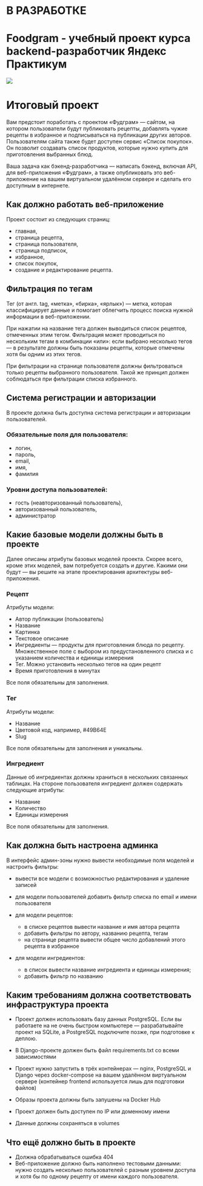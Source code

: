 # В РАЗРАБОТКЕ
# Foodgram - учебный проект курса backend-разработчик Яндекс Практикум
![](https://github.com/alezyu/kittygram_final/actions/workflows/main.yml/badge.svg?event=push)

# Итоговый проект

Вам предстоит поработать с проектом «Фудграм» — сайтом, на котором пользователи будут публиковать рецепты, добавлять чужие рецепты в избранное и подписываться на публикации других авторов. Пользователям сайта также будет доступен сервис «Список покупок». Он позволит создавать список продуктов, которые нужно купить для приготовления выбранных блюд.

Ваша задача как бэкенд-разработчика — написать бэкенд, включая API, для веб-приложения «Фудграм», а также опубликовать это веб-приложение на вашем виртуальном удалённом сервере и сделать его доступным в интернете.

## Как должно работать веб-приложение
Проект состоит из следующих страниц: 

- главная,
- страница рецепта,
- страница пользователя,
- страница подписок,
- избранное,
- список покупок,
- создание и редактирование рецепта.

## Фильтрация по тегам
Тег (от англ. tag, «метка», «бирка», «ярлык») — метка, которая классифицирует данные и помогает облегчить процесс поиска нужной информации в веб-приложении.

При нажатии на название тега должен выводиться список рецептов, отмеченных этим тегом. Фильтрация может проводиться по нескольким тегам в комбинации «или»: если выбрано несколько тегов — в результате должны быть показаны рецепты, которые отмечены хотя бы одним из этих тегов. 

При фильтрации на странице пользователя должны фильтроваться только рецепты выбранного пользователя. Такой же принцип должен соблюдаться при фильтрации списка избранного.

## Система регистрации и авторизации

В проекте должна быть доступна система регистрации и авторизации пользователей. 

### Обязательные поля для пользователя:

- логин,
- пароль,
- email,
- имя,
- фамилия

### Уровни доступа пользователей:

- гость (неавторизованный пользователь),
- авторизованный пользователь,
- администратор

## Какие базовые модели должны быть в проекте
Далее описаны атрибуты базовых моделей проекта. Скорее всего, кроме этих моделей, вам потребуется создать и другие. Какими они будут — вы решите на этапе проектирования архитектуры веб-приложения.

### Рецепт
Атрибуты модели:

- Автор публикации (пользователь)
- Название
- Картинка
- Текстовое описание
- Ингредиенты — продукты для приготовления блюда по рецепту. Множественное поле с выбором из предустановленного списка и с указанием количества и единицы измерения
- Тег. Можно установить несколько тегов на один рецепт
- Время приготовления в минутах

Все поля обязательны для заполнения.

### Тег
Атрибуты модели:

- Название
- Цветовой код, например, #49B64E
- Slug

Все поля обязательны для заполнения и уникальны.

### Ингредиент
Данные об ингредиентах должны храниться в нескольких связанных таблицах. На стороне пользователя ингредиент должен содержать следующие атрибуты:

- Название
- Количество
- Единицы измерения

Все поля обязательны для заполнения.

## Как должна быть настроена админка
В интерфейс админ-зоны нужно вывести необходимые поля моделей и настроить фильтры:

- вывести все модели с возможностью редактирования и удаление записей
- для модели пользователей добавить фильтр списка по email и имени пользователя

- для модели рецептов:
      
    - в списке рецептов вывести название и имя автора рецепта
    - добавить фильтры по автору, названию рецепта, тегам
    - на странице рецепта вывести общее число добавлений этого рецепта в избранное

- для модели ингредиентов:
      
    - в список вывести название ингредиента и единицы измерения;
    - добавить фильтр по названию

## Каким требованиям должна соответствовать инфраструктура проекта

- Проект должен использовать базу данных PostgreSQL. Если вы работаете на не очень быстром компьютере — разрабатывайте проект на SQLite, а PostgreSQL подключите позже, при подготовке к деплою.
    
- В Django-проекте должен быть файл requirements.txt со всеми зависимостями

- Проект нужно запустить в трёх контейнерах — nginx, PostgreSQL и Django через docker-compose на вашем удалённом виртуальном сервере (контейнер frontend используется лишь для подготовки файлов)

- Образы проекта должны быть запушены на Docker Hub
- Проект должен быть доступен по IP или доменному имени
- Данные должны сохраняться в volumes

## Что ещё должно быть в проекте

- Должна обрабатываться ошибка 404
- Веб-приложение должно быть наполнено тестовыми данными: нужно создать несколько пользователей с разным уровнем доступа и хотя бы по одному рецепту от имени каждого пользователя.
